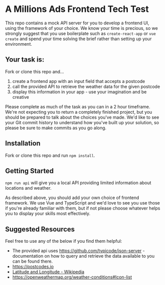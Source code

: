 # A Millions Ads Frontend Tech Test
This repo contains a mock API server for you to develop a frontend UI, using the framework of your choice. We know your time is precious, so we strongly suggest that you use boilerplate such as `create-react-app` or `vue create` and spend your time solving the brief rather than setting up your environment.

## Your task is:
Fork or clone this repo and...
1. create a frontend app with an input field that accepts a postcode
2. call the provided API to retrieve the weather data for the given postcode
3. display this information in your app - use your imagination and be creative

Please complete as much of the task as you can in a 2 hour timeframe. We're not expecting you to return a completely finished project, but you should be prepared to talk about the choices you've made. We'd like to see your Git commit history to understand how you've built up your solution, so please be sure to make commits as you go along.

## Installation
Fork or clone this repo and run `npm install`.

## Getting Started
`npm run api` will give you a local API providing limited information about locations and weather.

As described above, you should add your own choice of frontend framework. We use Vue and TypeScript and we'd love to see you use those if you're already familiar with them, but if not please choose whatever helps you to display your skills most effectively.

## Suggested Resources
Feel free to use any of the below if you find them helpful:
- The provided api uses https://github.com/typicode/json-server - documentation on how to query and retrieve the data available to you can be found there.
- https://postcodes.io
- [Latitude and Longitude - Wikipedia](https://en.wikipedia.org/wiki/Geographic_coordinate_system#Latitude_and_longitude)
- https://openweathermap.org/weather-conditions#Icon-list